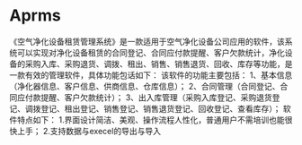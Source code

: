 # Aprms
 《空气净化设备租赁管理系统》是一款适用于空气净化设备公司应用的软件，该系统可以实现对净化设备租赁的合同登记、合同应付款提醒、客户欠款统计，净化设备的采购入库、采购退货、调拨、租出、销售、销售退货、回收、库存等功能，是一款有效的管理软件，具体功能包话如下： 该软件的功能主要包括： 1、基本信息（净化器信息、客户信息、供商信息、仓库信息）； 2、合同管理（合同登记、合同应付款提醒、客户欠款统计）； 3、出入库管理（采购入库登记、采购退货登记、调拨登记、租出登记、销售登记、销售退货登记、回收登记、查看库存）； 软件特点如下： 1.界面设计简洁、美观、操作流程人性化，普通用户不需培训也能很快上手； 2.支持数据与execel的导出与导入
